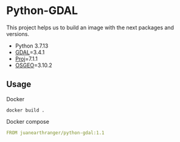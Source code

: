# Python-GDAL
This project helps us to build an image with the next packages and versions.

- Python 3.7.13
- [GDAL](https://gdal.org/)=3.4.1 
- [Proj](https://proj.org/)=7.1.1
- [OSGEO](https://www.osgeo.org/)=3.10.2

## Usage
Docker
```
docker build .
```

Docker compose
```yml
FROM juanearthranger/python-gdal:1.1
```